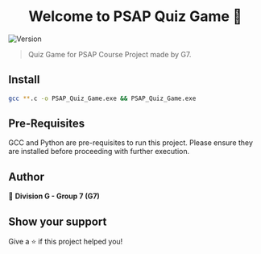 <h1 align="center">Welcome to PSAP Quiz Game 👋</h1>
<p>
  <img alt="Version" src="https://img.shields.io/badge/version-1.0.0-blue.svg?cacheSeconds=2592000" />
</p>

> Quiz Game for PSAP Course Project made by G7.

## Install

```sh
gcc **.c -o PSAP_Quiz_Game.exe && PSAP_Quiz_Game.exe
```

## Pre-Requisites

GCC and Python are pre-requisites to run this project. Please ensure they are installed before proceeding with further execution.

## Author

👤 **Division G - Group 7 (G7)**

## Show your support

Give a ⭐️ if this project helped you!
